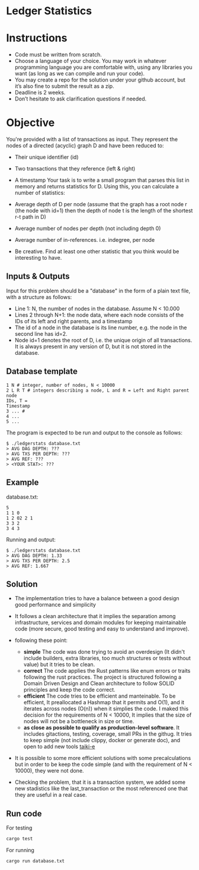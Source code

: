 # Ledger Statistics

# Instructions
- Code must be written from scratch.
- Choose a language of your choice. You may work in whatever programming language you
are comfortable with, using any libraries you want (as long as we can compile and run your
code).
- You may create a repo for the solution under your github account, but it’s also fine to submit
the result as a zip.
- Deadline is 2 weeks.
- Don’t hesitate to ask clarification questions if needed.

# Objective
You're provided with a list of transactions as input. They represent the nodes of a directed
(acyclic) graph D and have been reduced to:

- Their unique identifier (id)
- Two transactions that they reference (left & right)
- A timestamp
Your task is to write a small program that parses this list in memory and returns statistics for
D. Using this, you can calculate a number of statistics:

- Average depth of D per node (assume that the graph has a root node r (the node
with id=1) then the depth of node t is the length of the shortest r-t path in D)
- Average number of nodes per depth (not including depth 0)
- Average number of in-references. i.e. indegree, per node
- Be creative. Find at least one other statistic that you think would be interesting to have.



## Inputs & Outputs
Input for this problem should be a "database" in the form of a plain text file, with a structure as
follows:


- Line 1: N, the number of nodes in the database. Assume N < 10.000
- Lines 2 through N+1: the node data, where each node consists of the IDs of its left and
right parents, and a timestamp
- The id of a node in the database is its line number, e.g. the node in the second
line has id=2.
- Node id=1 denotes the root of D, i.e. the unique origin of all transactions. It is
always present in any version of D, but it is not stored in the database.

## Database template
```
1 N # integer, number of nodes, N < 10000
2 L R T # integers describing a node, L and R = Left and Right parent node
IDs, T =
Timestamp
3 ... #
4 ...
5 ...
```
The program is expected to be run and output to the console as follows:
```
$ ./ledgerstats database.txt
> AVG DAG DEPTH: ???
> AVG TXS PER DEPTH: ???
> AVG REF: ???
> <YOUR STAT>: ???
```

## Example

database.txt:
```
5
1 1 0
1 2 02 2 1
3 3 2
3 4 3
```
Running and output:
```
$ ./ledgerstats database.txt
> AVG DAG DEPTH: 1.33
> AVG TXS PER DEPTH: 2.5
> AVG REF: 1.667
```

## Solution

- The implementation tries to have a balance between a good design good performance and simplicity
- It follows a clean architecture that it implies the separation among infrastructure, services and domain modules for keeping maintainable code
 (more secure, good testing and easy to understand and improve).
- following these point:
   - **simple** The code was done trying to avoid an overdesign (It didn't include builders, extra libraries, too much structures or tests without value) but it tries
to be clean.
   - **correct** The code applies the Rust patterns like enum errors or traits following the rust practices. The project is structured following a Domain Driven Design
and Clean architecture to follow SOLID principles and keep the code correct.
   - **efficient** The code tries to be efficient and manteinable. To be efficient, It preallocated a Hashmap that it permits and O(1), and it iterates
across nodes (O(n)) when it simplies the code. I maked this decision for the requirements of N < 10000, It implies that the size of nodes will not be a bottleneck in size or time.
   - **as close as possible to qualify as production-level software**. It includes  gitactions, testing, coverage, small PRs in the githug. It tries to keep simple 
(not include clippy, docker or generate doc), and open to add new tools [taiki-e](https://github.com/taiki-e/install-action/tree/main?tab=readme-ov-file) 

- It is possible to some more efficient solutions with some precalculations but in order to be keep the code simple (and with the requirement of N < 10000), they were not done. 
- Checking the problem, that it is a transaction system, we added some new stadistics like the last_transaction or the most referenced one that they are useful in a real case.

## Run code

For testing
```bash
cargo test
```

For running
```bash
cargo run database.txt
```
